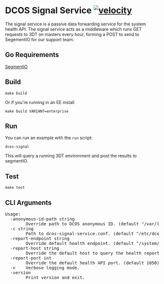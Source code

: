 # DCOS Signal Service [![velocity](http://velocity.mesosphere.com/service/velocity/buildStatus/icon?job=public-dcos-signal-service-master)](http://velocity.mesosphere.com/service/velocity/job/public-dcos-signal-service-master/)
The signal service is a passive data forwarding service for the system health API. The signal service acts as a middleware which runs GET requests to 3DT on masters every hour, forming a POST to send to SegementIO for our support team. 

## Go Requirements
[SegmentIO](https://segment.com/docs/libraries/go/)

## Build
```
make build
```

Or if you're running in an EE install

```
make build VARIANT=enterprise
```

## Run
You can run an example with the ```run``` script:

```
dcos-signal
```

This will query a running 3DT environment and post the results to segmentIO.

## Test

```
make test
```

## CLI Arguments
<pre>
Usage:
  -anonymous-id-path string
        Override path to DCOS anonymous ID. (default "/var/lib/dcos_anonymous_uuid.json")
  -c string
        Path to dcos-signal-service.conf. (default "/etc/dcos-signal-config.json")
  -report-endpoint string
        Override default health endpoint. (default "/system/health/v1/report")
  -report-host string
        Override the default host to query the health report from. (default "localhost")
  -report-port int
        Override the default health API port. (default 1050)
  -v    Verbose logging mode.
  -version
        Print version and exit.
</pre>
